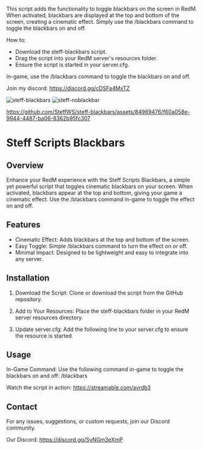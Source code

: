 This script adds the functionality to toggle blackbars on the screen in RedM. When activated, blackbars are 
displayed at the top and bottom of the screen, creating a cinematic effect. Simply use the /blackbars command 
to toggle the blackbars on and off.

How to:
- Download the steff-blackbars script.
- Drag the script into your RedM server's resources folder.
- Ensure the script is started in your server.cfg.
  
In-game, use the /blackbars command to toggle the blackbars on and off.

Join my discord:
https://discord.gg/cDSFa4MxTZ

![steff-blackbars](https://github.com/SteffWS/steff-blackbars/assets/84989476/8ab48252-9753-45fb-8e19-8d4d143c7879)
![steff-noblackbar](https://github.com/SteffWS/steff-blackbars/assets/84989476/dbd07e78-123a-4364-b939-451632999ff9)


https://github.com/SteffWS/steff-blackbars/assets/84989476/f60a058e-9944-4487-ba06-8362b95fc307

# Steff Scripts Blackbars

## Overview
Enhance your RedM experience with the Steff Scripts Blackbars, a simple yet powerful script that toggles cinematic blackbars on your screen. When activated, blackbars appear at the top and bottom, giving your game a cinematic effect. Use the /blackbars command in-game to toggle the effect on and off.

## Features
- Cinematic Effect: Adds blackbars at the top and bottom of the screen.
- Easy Toggle: Simple /blackbars command to turn the effect on or off.
- Minimal Impact: Designed to be lightweight and easy to integrate into any server.

## Installation
1. Download the Script: Clone or download the script from the GitHub repository.

2. Add to Your Resources: Place the steff-blackbars folder in your RedM server resources directory.

3. Update server.cfg: Add the following line to your server.cfg to ensure the resource is started.

## Usage
In-Game Command:
Use the following command in-game to toggle the blackbars on and off:
/blackbars

Watch the script in action:
https://streamable.com/avrdb3

## Contact
For any issues, suggestions, or custom requests, join our Discord community.

Our Discord: https://discord.gg/SyNGm3eXmP
